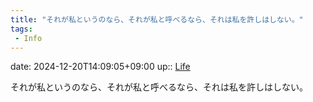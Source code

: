 ```yaml
---
title: "それが私というのなら、それが私と呼べるなら、それは私を許しはしない。"
tags:
 - Info
---
```


date: 2024-12-20T14:09:05+09:00
up:: [Life](../Bar/Novel/Chaos/Life.md)

それが私というのなら、それが私と呼べるなら、それは私を許しはしない。